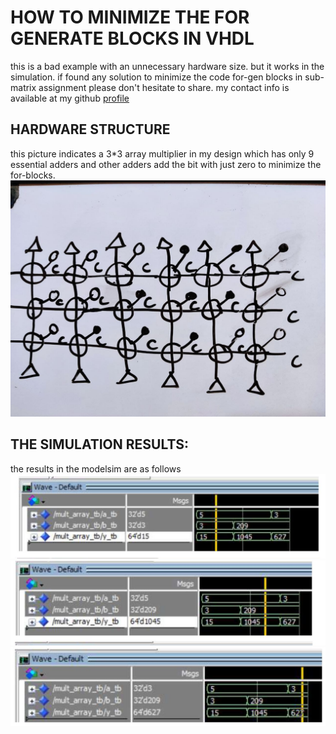 # HOW TO MINIMIZE THE FOR GENERATE BLOCKS IN VHDL
this is a bad example with an unnecessary hardware size.
but it works in the simulation.
if found any solution to minimize the code for-gen blocks in sub-matrix assignment please don't hesitate to share. my contact info is available at my github [profile](https://github.com/ph504)

## HARDWARE STRUCTURE
this picture indicates a 3*3 array multiplier in my design which has only 9 essential adders and other adders add the bit with just zero to minimize the for-blocks.
![](./HARDWARE.jpg)

## THE SIMULATION RESULTS:
the results in the modelsim are as follows
![](./output1.jpg)
![](./output2.jpg)
![](./output3.jpg)
